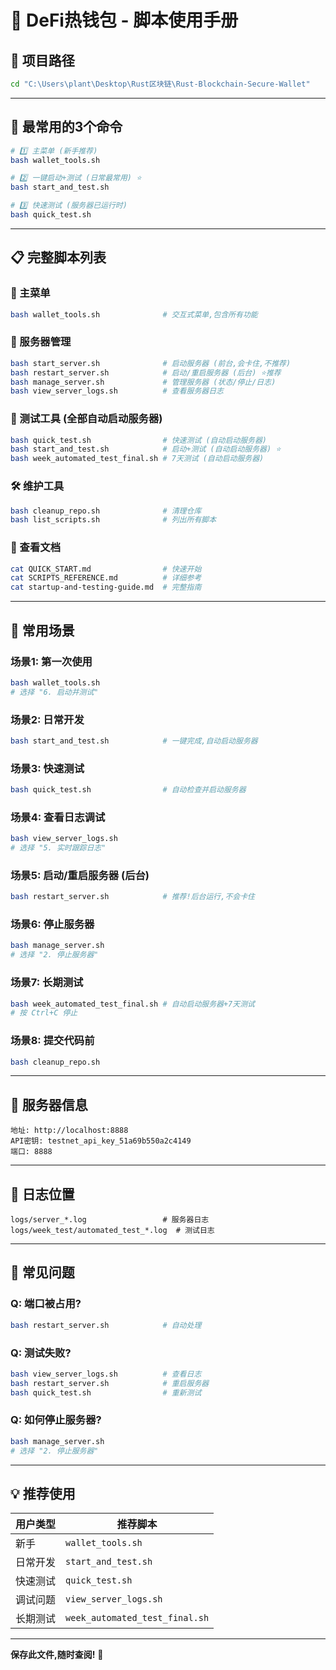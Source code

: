 # 🎯 DeFi热钱包 - 脚本使用手册

## 📍 项目路径
```bash
cd "C:\Users\plant\Desktop\Rust区块链\Rust-Blockchain-Secure-Wallet"
```

---

## 🚀 最常用的3个命令

```bash
# 1️⃣ 主菜单 (新手推荐)
bash wallet_tools.sh

# 2️⃣ 一键启动+测试 (日常最常用) ⭐
bash start_and_test.sh

# 3️⃣ 快速测试 (服务器已运行时)
bash quick_test.sh
```

---

## 📋 完整脚本列表

### 🎯 主菜单
```bash
bash wallet_tools.sh              # 交互式菜单,包含所有功能
```

### 🚀 服务器管理
```bash
bash start_server.sh              # 启动服务器 (前台,会卡住,不推荐)
bash restart_server.sh            # 启动/重启服务器 (后台) ⭐推荐
bash manage_server.sh             # 管理服务器 (状态/停止/日志)
bash view_server_logs.sh          # 查看服务器日志
```

### 🧪 测试工具 (全部自动启动服务器)
```bash
bash quick_test.sh                # 快速测试 (自动启动服务器)
bash start_and_test.sh            # 启动+测试 (自动启动服务器) ⭐
bash week_automated_test_final.sh # 7天测试 (自动启动服务器)
```

### 🛠️ 维护工具
```bash
bash cleanup_repo.sh              # 清理仓库
bash list_scripts.sh              # 列出所有脚本
```

### 📖 查看文档
```bash
cat QUICK_START.md                # 快速开始
cat SCRIPTS_REFERENCE.md          # 详细参考
cat startup-and-testing-guide.md  # 完整指南
```

---

## 🎯 常用场景

### 场景1: 第一次使用
```bash
bash wallet_tools.sh
# 选择 "6. 启动并测试"
```

### 场景2: 日常开发
```bash
bash start_and_test.sh            # 一键完成,自动启动服务器
```

### 场景3: 快速测试
```bash
bash quick_test.sh                # 自动检查并启动服务器
```

### 场景4: 查看日志调试
```bash
bash view_server_logs.sh
# 选择 "5. 实时跟踪日志"
```

### 场景5: 启动/重启服务器 (后台)
```bash
bash restart_server.sh            # 推荐!后台运行,不会卡住
```

### 场景6: 停止服务器
```bash
bash manage_server.sh
# 选择 "2. 停止服务器"
```

### 场景7: 长期测试
```bash
bash week_automated_test_final.sh # 自动启动服务器+7天测试
# 按 Ctrl+C 停止
```

### 场景8: 提交代码前
```bash
bash cleanup_repo.sh
```

---

## 🔧 服务器信息

```
地址: http://localhost:8888
API密钥: testnet_api_key_51a69b550a2c4149
端口: 8888
```

---

## 📂 日志位置

```
logs/server_*.log                 # 服务器日志
logs/week_test/automated_test_*.log  # 测试日志
```

---

## 🚨 常见问题

### Q: 端口被占用?
```bash
bash restart_server.sh            # 自动处理
```

### Q: 测试失败?
```bash
bash view_server_logs.sh          # 查看日志
bash restart_server.sh            # 重启服务器
bash quick_test.sh                # 重新测试
```

### Q: 如何停止服务器?
```bash
bash manage_server.sh
# 选择 "2. 停止服务器"
```

---

## 💡 推荐使用

| 用户类型 | 推荐脚本 |
|---------|---------|
| 新手 | `wallet_tools.sh` |
| 日常开发 | `start_and_test.sh` |
| 快速测试 | `quick_test.sh` |
| 调试问题 | `view_server_logs.sh` |
| 长期测试 | `week_automated_test_final.sh` |

---

**保存此文件,随时查阅!** 📌

